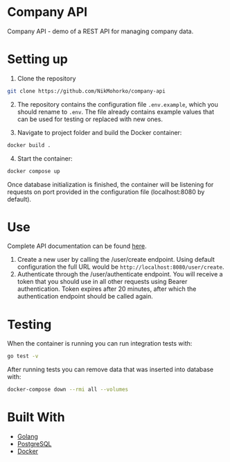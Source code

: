 # Company API

Company API - demo of a REST API for managing company data.


# Setting up

1. Clone the repository

```bash
git clone https://github.com/NikMohorko/company-api
```

2. The repository contains the configuration file `.env.example`, which you should rename to `.env`. The file already contains example values that can be used for testing or replaced with new ones.

3. Navigate to project folder and build the Docker container:
```bash
docker build .
```

4. Start the container:
```bash
docker compose up
```
Once database initialization is finished, the container will be listening for requests on port provided in the configuration file (localhost:8080 by default).

# Use

Complete API documentation can be found [here](https://app.swaggerhub.com/apis-docs/NikMohorko/companyAPI/1.0#/).

1. Create a new user by calling the /user/create endpoint. Using default configuration the full URL would be `http://localhost:8080/user/create`.
2. Authenticate through the /user/authenticate endpoint. You will receive a token that you should use in all other requests using Bearer authentication. Token expires after 20 minutes, after which the authentication endpoint should be called again.


# Testing

When the container is running you can run integration tests with:
```bash
go test -v
```
After running tests you can remove data that was inserted into database with:
```bash
docker-compose down --rmi all --volumes
```

# Built With
- [Golang](https://go.dev/)
- [PostgreSQL](https://www.postgresql.org/)
- [Docker](https://www.docker.com/)

